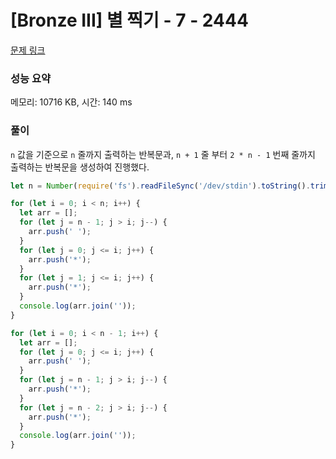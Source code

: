 # [Bronze III] 별 찍기 - 7 - 2444

[문제 링크](https://www.acmicpc.net/problem/2444)

### 성능 요약

메모리: 10716 KB, 시간: 140 ms

### 풀이

`n` 값을 기준으로 `n` 줄까지 출력하는 반복문과, `n + 1` 줄 부터 `2 * n - 1` 번째 줄까지 출력하는 반복문을 생성하여 진행했다.

```javascript
let n = Number(require('fs').readFileSync('/dev/stdin').toString().trim());

for (let i = 0; i < n; i++) {
  let arr = [];
  for (let j = n - 1; j > i; j--) {
    arr.push(' ');
  }
  for (let j = 0; j <= i; j++) {
    arr.push('*');
  }
  for (let j = 1; j <= i; j++) {
    arr.push('*');
  }
  console.log(arr.join(''));
}

for (let i = 0; i < n - 1; i++) {
  let arr = [];
  for (let j = 0; j <= i; j++) {
    arr.push(' ');
  }
  for (let j = n - 1; j > i; j--) {
    arr.push('*');
  }
  for (let j = n - 2; j > i; j--) {
    arr.push('*');
  }
  console.log(arr.join(''));
}
```
